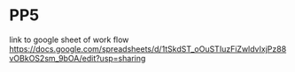 # PP5
link to google sheet of work flow
https://docs.google.com/spreadsheets/d/1tSkdST_oOuSTIuzFiZwldvIxjPz88vOBkOS2sm_9bOA/edit?usp=sharing
